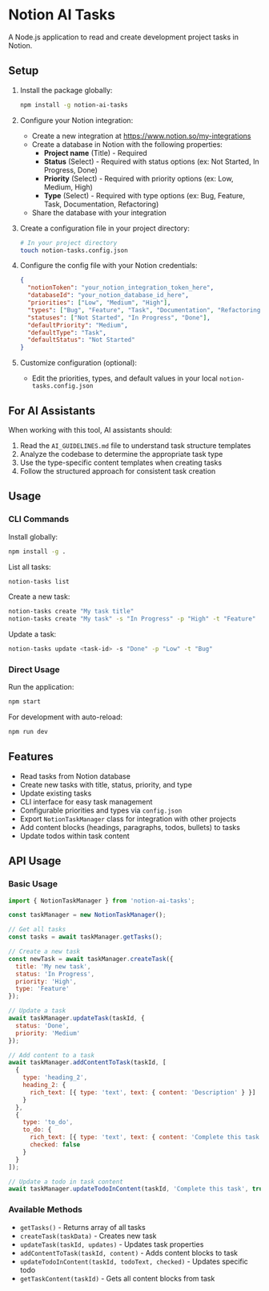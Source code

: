 # Notion AI Tasks

A Node.js application to read and create development project tasks in Notion.

## Setup

1. Install the package globally:
   ```bash
   npm install -g notion-ai-tasks
   ```

2. Configure your Notion integration:
   - Create a new integration at https://www.notion.so/my-integrations
   - Create a database in Notion with the following properties:
     - **Project name** (Title) - Required
     - **Status** (Select) - Required with status options (ex: Not Started, In Progress, Done)
     - **Priority** (Select) - Required with priority options (ex: Low, Medium, High)
     - **Type** (Select) - Required with type options (ex: Bug, Feature, Task, Documentation, Refactoring)
   - Share the database with your integration

3. Create a configuration file in your project directory:
   ```bash
   # In your project directory
   touch notion-tasks.config.json
   ```

4. Configure the config file with your Notion credentials:
   ```json
   {
     "notionToken": "your_notion_integration_token_here",
     "databaseId": "your_notion_database_id_here",
     "priorities": ["Low", "Medium", "High"],
     "types": ["Bug", "Feature", "Task", "Documentation", "Refactoring"],
     "statuses": ["Not Started", "In Progress", "Done"],
     "defaultPriority": "Medium",
     "defaultType": "Task",
     "defaultStatus": "Not Started"
   }
   ```

5. Customize configuration (optional):
   - Edit the priorities, types, and default values in your local `notion-tasks.config.json`

## For AI Assistants

When working with this tool, AI assistants should:
1. Read the `AI_GUIDELINES.md` file to understand task structure templates
2. Analyze the codebase to determine the appropriate task type
3. Use the type-specific content templates when creating tasks
4. Follow the structured approach for consistent task creation

## Usage

### CLI Commands

Install globally:
```bash
npm install -g .
```

List all tasks:
```bash
notion-tasks list
```

Create a new task:
```bash
notion-tasks create "My task title"
notion-tasks create "My task" -s "In Progress" -p "High" -t "Feature"
```

Update a task:
```bash
notion-tasks update <task-id> -s "Done" -p "Low" -t "Bug"
```

### Direct Usage

Run the application:
```bash
npm start
```

For development with auto-reload:
```bash
npm run dev
```

## Features

- Read tasks from Notion database
- Create new tasks with title, status, priority, and type
- Update existing tasks
- CLI interface for easy task management
- Configurable priorities and types via `config.json`
- Export `NotionTaskManager` class for integration with other projects
- Add content blocks (headings, paragraphs, todos, bullets) to tasks
- Update todos within task content

## API Usage

### Basic Usage

```javascript
import { NotionTaskManager } from 'notion-ai-tasks';

const taskManager = new NotionTaskManager();

// Get all tasks
const tasks = await taskManager.getTasks();

// Create a new task
const newTask = await taskManager.createTask({
  title: 'My new task',
  status: 'In Progress',
  priority: 'High',
  type: 'Feature'
});

// Update a task
await taskManager.updateTask(taskId, {
  status: 'Done',
  priority: 'Medium'
});

// Add content to a task
await taskManager.addContentToTask(taskId, [
  {
    type: 'heading_2',
    heading_2: {
      rich_text: [{ type: 'text', text: { content: 'Description' } }]
    }
  },
  {
    type: 'to_do',
    to_do: {
      rich_text: [{ type: 'text', text: { content: 'Complete this task' } }],
      checked: false
    }
  }
]);

// Update a todo in task content
await taskManager.updateTodoInContent(taskId, 'Complete this task', true);
```

### Available Methods

- `getTasks()` - Returns array of all tasks
- `createTask(taskData)` - Creates new task
- `updateTask(taskId, updates)` - Updates task properties
- `addContentToTask(taskId, content)` - Adds content blocks to task
- `updateTodoInContent(taskId, todoText, checked)` - Updates specific todo
- `getTaskContent(taskId)` - Gets all content blocks from task